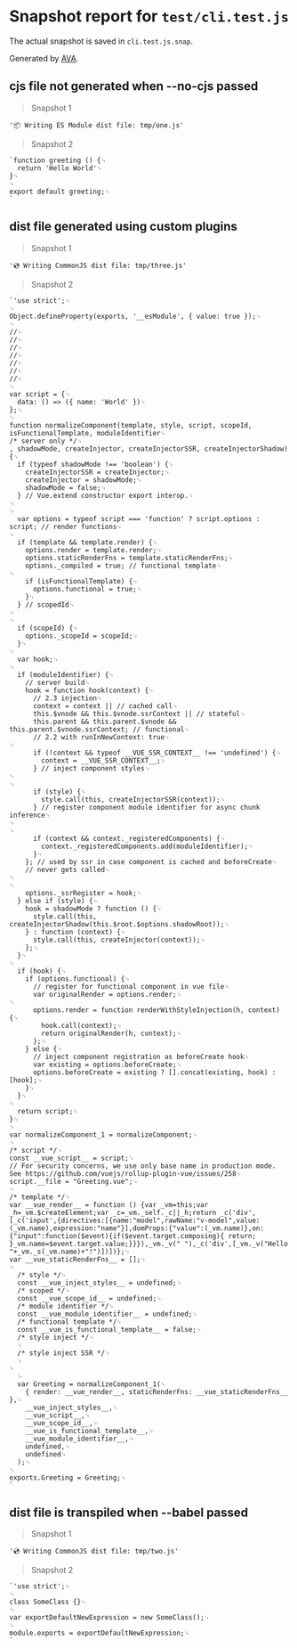 # Snapshot report for `test/cli.test.js`

The actual snapshot is saved in `cli.test.js.snap`.

Generated by [AVA](https://ava.li).

## cjs file not generated when --no-cjs passed

> Snapshot 1

    '📦 Writing ES Module dist file: tmp/one.js'

> Snapshot 2

    `function greeting () {␊
      return 'Hello World'␊
    }␊
    ␊
    export default greeting;␊
    `

## dist file generated using custom plugins

> Snapshot 1

    '💿 Writing CommonJS dist file: tmp/three.js'

> Snapshot 2

    `'use strict';␊
    ␊
    Object.defineProperty(exports, '__esModule', { value: true });␊
    ␊
    //␊
    //␊
    //␊
    //␊
    //␊
    //␊
    //␊
    ␊
    var script = {␊
      data: () => ({ name: 'World' })␊
    };␊
    ␊
    function normalizeComponent(template, style, script, scopeId, isFunctionalTemplate, moduleIdentifier␊
    /* server only */␊
    , shadowMode, createInjector, createInjectorSSR, createInjectorShadow) {␊
      if (typeof shadowMode !== 'boolean') {␊
        createInjectorSSR = createInjector;␊
        createInjector = shadowMode;␊
        shadowMode = false;␊
      } // Vue.extend constructor export interop.␊
    ␊
    ␊
      var options = typeof script === 'function' ? script.options : script; // render functions␊
    ␊
      if (template && template.render) {␊
        options.render = template.render;␊
        options.staticRenderFns = template.staticRenderFns;␊
        options._compiled = true; // functional template␊
    ␊
        if (isFunctionalTemplate) {␊
          options.functional = true;␊
        }␊
      } // scopedId␊
    ␊
    ␊
      if (scopeId) {␊
        options._scopeId = scopeId;␊
      }␊
    ␊
      var hook;␊
    ␊
      if (moduleIdentifier) {␊
        // server build␊
        hook = function hook(context) {␊
          // 2.3 injection␊
          context = context || // cached call␊
          this.$vnode && this.$vnode.ssrContext || // stateful␊
          this.parent && this.parent.$vnode && this.parent.$vnode.ssrContext; // functional␊
          // 2.2 with runInNewContext: true␊
    ␊
          if (!context && typeof __VUE_SSR_CONTEXT__ !== 'undefined') {␊
            context = __VUE_SSR_CONTEXT__;␊
          } // inject component styles␊
    ␊
    ␊
          if (style) {␊
            style.call(this, createInjectorSSR(context));␊
          } // register component module identifier for async chunk inference␊
    ␊
    ␊
          if (context && context._registeredComponents) {␊
            context._registeredComponents.add(moduleIdentifier);␊
          }␊
        }; // used by ssr in case component is cached and beforeCreate␊
        // never gets called␊
    ␊
    ␊
        options._ssrRegister = hook;␊
      } else if (style) {␊
        hook = shadowMode ? function () {␊
          style.call(this, createInjectorShadow(this.$root.$options.shadowRoot));␊
        } : function (context) {␊
          style.call(this, createInjector(context));␊
        };␊
      }␊
    ␊
      if (hook) {␊
        if (options.functional) {␊
          // register for functional component in vue file␊
          var originalRender = options.render;␊
    ␊
          options.render = function renderWithStyleInjection(h, context) {␊
            hook.call(context);␊
            return originalRender(h, context);␊
          };␊
        } else {␊
          // inject component registration as beforeCreate hook␊
          var existing = options.beforeCreate;␊
          options.beforeCreate = existing ? [].concat(existing, hook) : [hook];␊
        }␊
      }␊
    ␊
      return script;␊
    }␊
    ␊
    var normalizeComponent_1 = normalizeComponent;␊
    ␊
    /* script */␊
    const __vue_script__ = script;␊
    // For security concerns, we use only base name in production mode. See https://github.com/vuejs/rollup-plugin-vue/issues/258␊
    script.__file = "Greeting.vue";␊
    ␊
    /* template */␊
    var __vue_render__ = function () {var _vm=this;var _h=_vm.$createElement;var _c=_vm._self._c||_h;return _c('div',[_c('input',{directives:[{name:"model",rawName:"v-model",value:(_vm.name),expression:"name"}],domProps:{"value":(_vm.name)},on:{"input":function($event){if($event.target.composing){ return; }_vm.name=$event.target.value;}}}),_vm._v(" "),_c('div',[_vm._v("Hello "+_vm._s(_vm.name)+"!")])])};␊
    var __vue_staticRenderFns__ = [];␊
    ␊
      /* style */␊
      const __vue_inject_styles__ = undefined;␊
      /* scoped */␊
      const __vue_scope_id__ = undefined;␊
      /* module identifier */␊
      const __vue_module_identifier__ = undefined;␊
      /* functional template */␊
      const __vue_is_functional_template__ = false;␊
      /* style inject */␊
      ␊
      /* style inject SSR */␊
      ␊
    ␊
      ␊
      var Greeting = normalizeComponent_1(␊
        { render: __vue_render__, staticRenderFns: __vue_staticRenderFns__ },␊
        __vue_inject_styles__,␊
        __vue_script__,␊
        __vue_scope_id__,␊
        __vue_is_functional_template__,␊
        __vue_module_identifier__,␊
        undefined,␊
        undefined␊
      );␊
    ␊
    exports.Greeting = Greeting;␊
    `

## dist file is transpiled when --babel passed

> Snapshot 1

    '💿 Writing CommonJS dist file: tmp/two.js'

> Snapshot 2

    `'use strict';␊
    ␊
    class SomeClass {}␊
    ␊
    var exportDefaultNewExpression = new SomeClass();␊
    ␊
    module.exports = exportDefaultNewExpression;␊
    `
